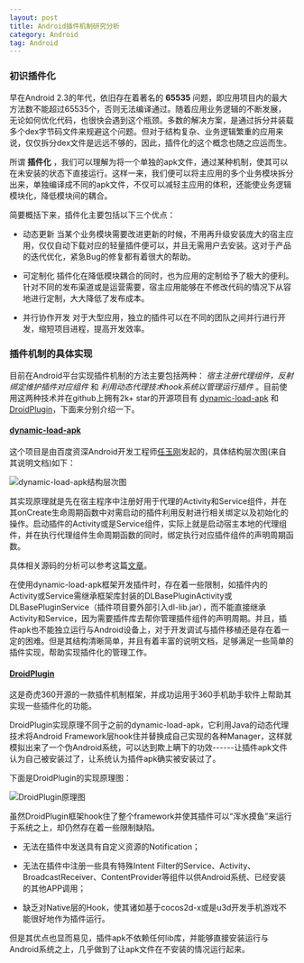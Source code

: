 ```yaml
---
layout: post
title: Android插件机制研究分析
category: Android
tag: Android
---
```


### 初识插件化

早在Android 2.3的年代，依旧存在着著名的 __65535__ 问题，即应用项目内的最大方法数不能超过65535个，否则无法编译通过。随着应用业务逻辑的不断发展，无论如何优化代码，也很快会遇到这个瓶颈。多数的解决方案，是通过拆分并装载多个dex字节码文件来规避这个问题。但对于结构复杂、业务逻辑繁重的应用来说，仅仅拆分dex文件是远远不够的，因此，插件化的这个概念也随之应运而生。

所谓 __插件化__ ，我们可以理解为将一个单独的apk文件，通过某种机制，使其可以在未安装的状态下直接运行。这样一来，我们便可以将主应用的多个业务模块拆分出来，单独编译成不同的apk文件，不仅可以减轻主应用的体积，还能使业务逻辑模块化，降低模块间的耦合。

简要概括下来，插件化主要包括以下三个优点：

 + 动态更新
 	当某个业务模块需要改进更新的时候，不用再升级安装庞大的宿主应用，仅仅自动下载对应的轻量插件便可以，并且无需用户去安装。这对于产品的迭代优化，紧急Bug的修复都有着很大的帮助。

 + 可定制化
 	插件化在降低模块耦合的同时，也为应用的定制给予了极大的便利。针对不同的发布渠道或是运营需要，宿主应用能够在不修改代码的情况下从容地进行定制，大大降低了发布成本。

 + 并行协作开发
 	对于大型应用，独立的插件可以在不同的团队之间并行进行开发，缩短项目进程，提高开发效率。

<!-- more -->

### 插件机制的具体实现

目前在Android平台实现插件机制的方法主要包括两种： _宿主注册代理组件，反射绑定维护插件对应组件_ 和 _利用动态代理技术hook系统以管理运行插件_ 。目前使用这两种技术并在github上拥有2k+ star的开源项目有 [dynamic-load-apk](https://github.com/singwhatiwanna/dynamic-load-apk) 和 [DroidPlugin](https://github.com/Qihoo360/DroidPlugin)，下面来分别介绍一下。

#### [dynamic-load-apk](https://github.com/singwhatiwanna/dynamic-load-apk)

这个项目是由百度资深Android开发工程师[任玉刚](http://my.csdn.net/singwhatiwanna)发起的，具体结构层次图(来自其说明文档)如下：

![dynamic-load-apk结构层次图](http://7xlmp2.com1.z0.glb.clouddn.com/dl-frame.png)

其实现原理就是先在宿主程序中注册好用于代理的Activity和Service组件，并在其onCreate生命周期函数中对需启动的插件利用反射进行相关绑定以及初始化的操作。启动插件的Activity或是Service组件，实际上就是启动宿主本地的代理组件，并在执行代理组件生命周期函数的同时，绑定执行对应插件组件的声明周期函数。

具体相关源码的分析可以参考这篇[文章](http://a.codekk.com/detail/Android/FFish/DynamicLoadApk%20%E6%BA%90%E7%A0%81%E8%A7%A3%E6%9E%90)。

在使用dynamic-load-apk框架开发插件时，存在着一些限制，如插件内的Activity或Service需继承框架库封装的DLBasePluginActivity或DLBasePluginService（插件项目要外部引入dl-lib.jar），而不能直接继承Activity和Service，因为需要插件库去帮你管理插件组件的声明周期。并且，插件apk也不能独立运行与Android设备上，对于开发调试与插件移植还是存在着一定的困难。但是其结构清晰简单，并且有着丰富的说明文档，足够满足一些简单的插件实现，帮助实现插件化的管理工作。

#### [DroidPlugin](https://github.com/Qihoo360/DroidPlugin)

这是奇虎360开源的一款插件机制框架，并成功运用于360手机助手软件上帮助其实现一些插件化的功能。

DroidPlugin实现原理不同于之前的dynamic-load-apk，它利用Java的动态代理技术将Android Framework层hook住并替换成自己实现的各种Manager，这样就模拟出来了一个伪Android系统，可以达到欺上瞒下的功效------让插件apk文件认为自己被安装过了，让系统认为插件apk确实被安装过了。

下面是DroidPlugin的实现原理图：

![DroidPlugin原理图](http://7xlmp2.com1.z0.glb.clouddn.com/DroidPlugin-frame.png)

虽然DroidPlugin框架hook住了整个framework并使其插件可以“浑水摸鱼”来运行于系统之上，却仍然存在着一些限制缺陷。

 + 无法在插件中发送具有自定义资源的Notification；

 + 无法在插件中注册一些具有特殊Intent Filter的Service、Activity、BroadcastReceiver、ContentProvider等组件以供Android系统、已经安装的其他APP调用；

 + 缺乏对Native层的Hook，使其诸如基于cocos2d-x或是u3d开发手机游戏不能很好地作为插件运行。

但是其优点也显而易见，插件apk不依赖任何lib库，并能够直接安装运行与Android系统之上，几乎做到了让apk文件在不安装的情况运行起来。
